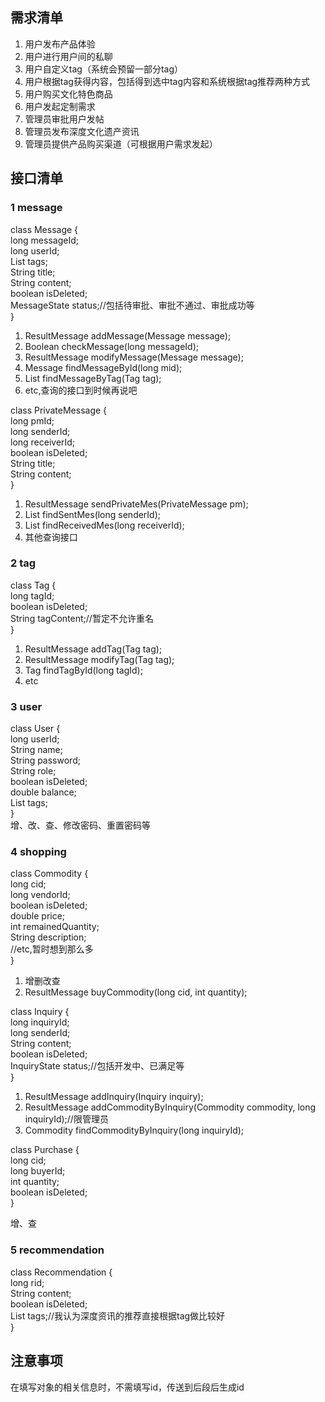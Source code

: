 ## 需求清单

1. 用户发布产品体验
2. 用户进行用户间的私聊
3. 用户自定义tag（系统会预留一部分tag）
4. 用户根据tag获得内容，包括得到选中tag内容和系统根据tag推荐两种方式
5. 用户购买文化特色商品
6. 用户发起定制需求
7. 管理员审批用户发帖
8. 管理员发布深度文化遗产资讯
9. 管理员提供产品购买渠道（可根据用户需求发起）

## 接口清单
### 1 message
class Message {   
	long messageId;   
	long userId;   
	List<Tag> tags;    
	String title;    
	String content;         
	boolean isDeleted;    
	MessageState status;//包括待审批、审批不通过、审批成功等    
}    

1. ResultMessage addMessage(Message message);
2. Boolean checkMessage(long messageId);
3. ResultMessage modifyMessage(Message message);
4. Message findMessageById(long mid);
5. List<Message> findMessageByTag(Tag tag);
6. etc,查询的接口到时候再说吧

class PrivateMessage {    
	long pmId;    
	long senderId;    
	long receiverId;    
	boolean isDeleted;    
	String title;    
	String content;    
}

1. ResultMessage sendPrivateMes(PrivateMessage pm);
2. List<PrivateMessage> findSentMes(long senderId);
3. List<PrivateMessage> findReceivedMes(long receiverId);
4. 其他查询接口

### 2 tag

class Tag {    
	long tagId;    
	boolean isDeleted;    
	String tagContent;//暂定不允许重名    
}

1. ResultMessage addTag(Tag tag);
2. ResultMessage modifyTag(Tag tag);
3. Tag findTagById(long tagId);
4. etc

### 3 user

class User {    
	long userId;    
	String name;    
	String password;    
	String role;    
	boolean isDeleted;    
	double balance;     
	List<Tag> tags;    
}   
增、改、查、修改密码、重置密码等

### 4 shopping

class Commodity {    
	long cid;    
	long vendorId;    
	boolean isDeleted;    
	double price;    
	int remainedQuantity;    
	String description;    
	//etc,暂时想到那么多    
}

1. 增删改查
2. ResultMessage buyCommodity(long cid, int quantity);

class Inquiry {    
	long inquiryId;    
	long senderId;    
	String content;    
	boolean isDeleted;    
	InquiryState status;//包括开发中、已满足等     
}

1. ResultMessage addInquiry(Inquiry inquiry);
2. ResultMessage addCommodityByInquiry(Commodity commodity, long inquiryId);//限管理员
3. Commodity findCommodityByInquiry(long inquiryId);

class Purchase {        
	long cid;    
	long buyerId;    
	int quantity;    
	boolean isDeleted;    
}

增、查

### 5 recommendation

class Recommendation {    
	long rid;    
	String content;    
	boolean isDeleted;    
	List<Tag> tags;//我认为深度资讯的推荐直接根据tag做比较好       
}

## 注意事项

在填写对象的相关信息时，不需填写id，传送到后段后生成id